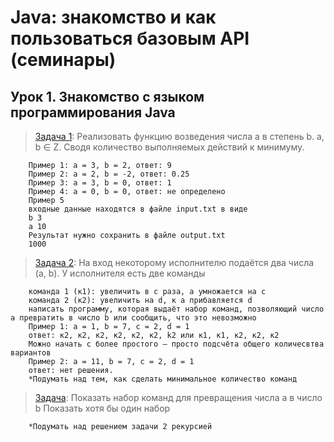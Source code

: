# Java: знакомство и как пользоваться базовым API (семинары)
## Урок 1.  Знакомство с языком программирования Java

> [Задача 1](https://github.com/XYI7I/GeekBrains/tree/main/Geek/JavaStart/lesson1/task1/src/Main.java): Реализовать функцию возведения числа а в степень b. a, b ∈ Z. Сводя количество выполняемых действий к минимуму.

        Пример 1: а = 3, b = 2, ответ: 9
        Пример 2: а = 2, b = -2, ответ: 0.25
        Пример 3: а = 3, b = 0, ответ: 1
        Пример 4: а = 0, b = 0, ответ: не определено
        Пример 5
        входные данные находятся в файле input.txt в виде
        b 3
        a 10
        Результат нужно сохранить в файле output.txt
        1000


> [Задача 2](https://github.com/XYI7I/GeekBrains/tree/main/Geek/JavaStart/lesson1/task2/src/Main.java): На вход некоторому исполнителю подаётся два числа (a, b). У исполнителя есть две команды

        команда 1 (к1): увеличить в с раза, а умножается на c
        команда 2 (к2): увеличить на d, к a прибавляется d
        написать программу, которая выдаёт набор команд, позволяющий число a превратить в число b или сообщить, что это невозможно
        Пример 1: а = 1, b = 7, c = 2, d = 1
        ответ: к2, к2, к2, к2, к2, к2, k2 или к1, к1, к2, к2, к2
        Можно начать с более простого – просто подсчёта общего количесвтва вариантов
        Пример 2: а = 11, b = 7, c = 2, d = 1
        ответ: нет решения.
        *Подумать над тем, как сделать минимальное количество команд

> [Задача](https://github.com/XYI7I/GeekBrains/tree/main/Geek/JavaStart/lesson1/task3/src/Main.java): Показать набор команд для превращения числа а в число b
Показать хотя бы один набор

        *Подумать над решением задачи 2 рекурсией